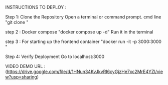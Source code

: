 INSTRUCTIONS TO DEPLOY :

Step 1: Clone the Repository
  Open a terminal or command prompt. cmd line "git clone " 

step 2 : Docker compose
  "docker compose up -d"
  Run it in the terminal 
  
step 3 : For starting up the frontend container
  "docker run -it -p 3000:3000 <Imageid of the frontend container>"
  
Step 4: Verify Deployment
  Go to localhost:3000 




  VIDEO DEMO URL : (https://drive.google.com/file/d/1HNun34KvJkvRI6cyGjzHe7xc2MrE4YZl/view?usp=sharing)

